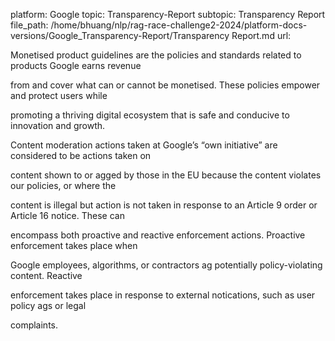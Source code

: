platform: Google
topic: Transparency-Report
subtopic: Transparency Report
file_path: /home/bhuang/nlp/rag-race-challenge2-2024/platform-docs-versions/Google_Transparency-Report/Transparency Report.md
url: <EMPTY>

Monetised product guidelines are the policies and standards related to products Google earns revenue

from and cover what can or cannot be monetised. These policies empower and protect users while

promoting a thriving digital ecosystem that is safe and conducive to innovation and growth.



Content moderation actions taken at Google’s “own initiative” are considered to be actions taken on

content shown to or  agged by those in the EU because the content violates our policies, or where the

content is illegal but action is not taken in response to an Article 9 order or Article 16 notice. These can

encompass both proactive and reactive enforcement actions. Proactive enforcement takes place when

Google employees, algorithms, or contractors  ag potentially policy-violating content. Reactive

enforcement takes place in response to external noti cations, such as user policy  ags or legal

complaints.